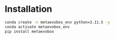 # Installation

```bash
conda create -n metaevobox_env python=3.11.5 -y
conda activate metaevobox_env
pip install metaevobox
```
